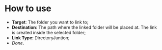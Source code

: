 # How to use
* **Target**: The folder you want to link to;
* **Destination**: The path where the linked folder will be placed at. The link is created inside the selected folder;
* **Link Type**: DirectoryJuntion;
* *Done*.
